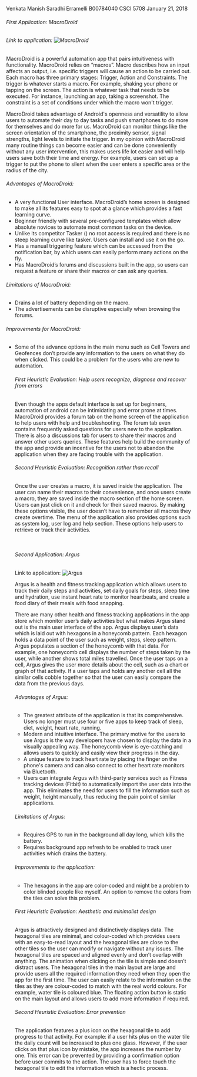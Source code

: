 Venkata Manish Saradhi Erramelli
B00784040
CSCI 5708
January 21, 2018

###### First Application: MacroDroid

###### Link to application: ![MacroDroid](https://play.google.com/store/apps/details?id=com.arlosoft.macrodroid)

MacroDroid is a powerful automation app that pairs intuitiveness with functionality. MacroDroid relies on “macros”. Macro describes how an input affects an output, i.e. specific triggers will cause an action to be carried out. Each macro has three primary stages: Trigger, Action and Constraints. The trigger is whatever starts a macro. For example, shaking your phone or tapping on the screen. The action is whatever task that needs to be executed. For instance, launching an app, taking a screenshot. The constraint is a set of conditions under which the macro won't trigger. 

MacroDroid takes advantage of Android's openness and versatility to allow users to automate their day to day tasks and push smartphones to do more for themselves and do more for us. MacroDroid can monitor things like the screen orientation of the smartphone, the proximity sensor, signal strengths, light levels to initiate the trigger. In my opinion with MacroDroid many routine things can become easier and can be done conveniently without any user intervention, this makes users life lot easier and will help users save both their time and energy. For example, users can set up a trigger to put the phone to silent when the user enters a specific area or the radius of the city.

###### Advantages of MacroDroid:
*	A very functional User interface. MacroDroid’s home screen is designed to make all its features easy to spot at a glance which provides a fast learning curve.
*	Beginner friendly with several pre-configured templates which allow absolute novices to automate most common tasks on the device.
*	Unlike its competitor Tasker () no root access is required and there is no steep learning curve like tasker. Users can install and  use it on the go.
*	Has a manual triggering feature which can be accessed from the notification bar, by which users can easily perform many actions on the fly.   
*	Has MacroDroid’s forums and discussions built in the app, so users can request a feature or share their macros or can ask any queries.

###### Limitations of MacroDroid:
*	Drains a lot of battery depending on the macro.
*	The advertisements can be disruptive especially when browsing the forums.


###### Improvements for MacroDroid:
*	Some of the advance options in the main menu such as Cell Towers and Geofences don’t provide any information to the users on what they do when clicked. This could be a problem for the users who are new to automation.
	




	###### First Heuristic Evaluation: Help users recognize, diagnose and recover from errors

	Even though the apps default interface is set up for beginners, automation of android can be intimidating and error prone at times. MacroDroid provides a forum tab on the home screen of the application to help users with help and troubleshooting. The forum tab even contains frequently asked questions for users new to the application. There is also a discussions tab for users to share their macros and answer other users queries. These features help build the community of the app and provide an incentive for the users not to abandon the application when they are facing trouble with the application.

	###### Second Heuristic Evaluation: Recognition rather than recall

	Once the user creates a macro, it is saved inside the application. The user can name their macros to their convenience, and once users create a macro, they are saved inside the macro section of the home screen. Users can just click on it and check for their saved macros. By making these options visible, the user doesn’t have to remember all macros they create overtime. The menu of the application also provides options such as system log, user log and help section. These options help users to retrieve or track their activities.

	 
	###### Second Application: Argus
	Link to application:
	 ![Argus](https://play.google.com/store/apps/details?id=com.versus&hl=en)

	 Argus is a health and fitness tracking application which allows users to track their daily steps and activities, set daily goals for steps, sleep time and hydration, use instant heart rate to monitor heartbeats, and create a food diary of their meals with food snapping.

	 There are many other health and fitness tracking applications in the app store which monitor user’s daily activities but what makes Argus stand out is the main user interface of the app. Argus displays user’s data which is laid out with hexagons in a honeycomb pattern. Each hexagon holds a data point of the user such as weight, steps, sleep pattern. Argus populates a section of the honeycomb with that data. For example, one honeycomb cell displays the number of steps taken by the user, while another shows total miles travelled. Once the user taps on a cell, Argus gives the user more details about the cell, such as a chart or graph of that activity. If a user taps and holds any another cell all the similar cells cobble together so that the user can easily compare the data from the previous days.

	 ###### Advantages of Argus:
	 *	The greatest attribute of the application is that its comprehensive. Users no longer must use four or five apps to keep track of sleep, diet, weight, heart rate, running.
	 *	Modern and intuitive interface. The primary motive for the users to use Argus is the way developers have chosen to display the data in a visually appealing way. The honeycomb view is eye-catching and allows users to quickly and easily view their progress in the day. 
	 *	A unique feature to track heart rate by placing the finger on the phone's camera and can also connect to other heart rate monitors via Bluetooth.
	 *	Users can integrate Argus with third-party services such as Fitness tracking devices (Fitbit) to automatically import the user data into the app. This eliminates the need for users to fill the information such as weight, height manually, thus reducing the pain point of similar applications.

	 ###### Limitations of Argus:
	 *	Requires GPS to run in the background all day long, which kills the battery.
	 *	Requires background app refresh to be enabled to track user activities which drains the battery.

	 ###### Improvements to the application:
	 *	The hexagons in the app are color-coded and might be a problem to color blinded people like myself. An option to remove the colors from the tiles can solve this problem.






	 ###### First Heuristic Evaluation: Aesthetic and minimalist design

	 Argus is attractively designed and distinctively displays data. The hexagonal tiles are minimal, and colour-coded which provides users with an easy-to-read layout and the hexagonal tiles are close to the other tiles so the user can modify or navigate without any issues. The hexagonal tiles are spaced and aligned evenly and don’t overlap with anything. The animation when clicking on the tile is simple and doesn’t distract users. The hexagonal tiles in the main layout are large and provide users all the required information they need when they open the app for the first time. The user can easily relate to the information on the tiles as they are colour-coded to match with the real world colours. For example, water tile is coloured blue. The floating action button is static on the main layout and allows users to add more information if required.

	 ###### Second Heuristic Evaluation: Error prevention

	 The application features a plus icon on the hexagonal tile to add progress to that activity. For example: if a user hits plus on the water tile the daily count will be increased to plus one glass. However, if the user clicks on that plus icon by mistake, the app increases the number by one. This error can be prevented by providing a confirmation option before user commits to the action. The user has to force touch the hexagonal tile to edit the information which is a hectic process.
	  


